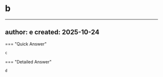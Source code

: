 # b

---
author: e
created: 2025-10-24
---

=== "Quick Answer"

    c

=== "Detailed Answer"

    d

